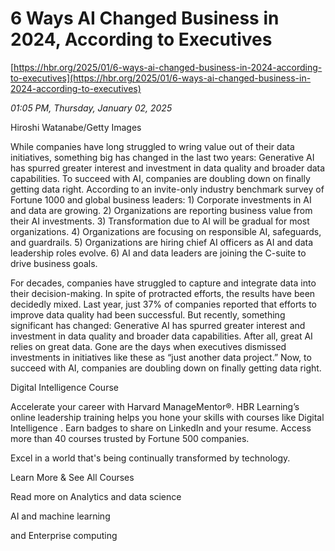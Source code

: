 # 6 Ways AI Changed Business in 2024, According to Executives

[https://hbr.org/2025/01/6-ways-ai-changed-business-in-2024-according-to-executives](https://hbr.org/2025/01/6-ways-ai-changed-business-in-2024-according-to-executives)

*01:05 PM, Thursday, January 02, 2025*

Hiroshi Watanabe/Getty Images

While companies have long struggled to wring value out of their data initiatives, something big has changed in the last two years: Generative AI has spurred greater interest and investment in data quality and broader data capabilities. To succeed with AI, companies are doubling down on finally getting data right. According to an invite-only industry benchmark survey of Fortune 1000 and global business leaders: 1) Corporate investments in AI and data are growing. 2) Organizations are reporting business value from their AI investments. 3) Transformation due to AI will be gradual for most organizations. 4) Organizations are focusing on responsible AI, safeguards, and guardrails. 5) Organizations are hiring chief AI officers as AI and data leadership roles evolve. 6) AI and data leaders are joining the C-suite to drive business goals.

For decades, companies have struggled to capture and integrate data into their decision-making. In spite of protracted efforts, the results have been decidedly mixed. Last year, just 37% of companies reported that efforts to improve data quality had been successful. But recently, something significant has changed: Generative AI has spurred greater interest and investment in data quality and broader data capabilities. After all, great AI relies on great data. Gone are the days when executives dismissed investments in initiatives like these as “just another data project.” Now, to succeed with AI, companies are doubling down on finally getting data right.

Digital Intelligence  Course

Accelerate your career with Harvard ManageMentor®. HBR Learning’s online leadership training helps you hone your skills with courses like Digital Intelligence . Earn badges to share on LinkedIn and your resume. Access more than 40 courses trusted by Fortune 500 companies.

Excel in a world that's being continually transformed by technology.

Learn More & See All Courses

Read more on Analytics and data science

AI and machine learning

and Enterprise computing

